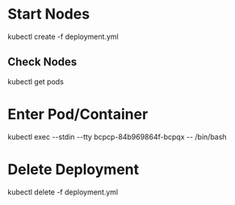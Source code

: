 # Start Nodes
kubectl create -f deployment.yml 

## Check Nodes
kubectl get pods

# Enter Pod/Container
kubectl exec --stdin --tty bcpcp-84b969864f-bcpqx -- /bin/bash

# Delete Deployment
kubectl delete -f deployment.yml 

